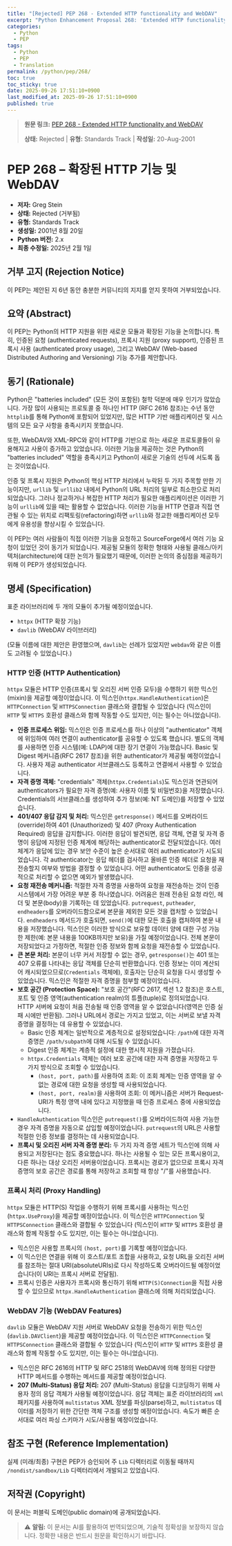 ```yaml
---
title: "[Rejected] PEP 268 - Extended HTTP functionality and WebDAV"
excerpt: "Python Enhancement Proposal 268: 'Extended HTTP functionality and WebDAV'에 대한 한국어 번역입니다."
categories:
  - Python
  - PEP
tags:
  - Python
  - PEP
  - Translation
permalink: /python/pep/268/
toc: true
toc_sticky: true
date: 2025-09-26 17:51:10+0900
last_modified_at: 2025-09-26 17:51:10+0900
published: true
---
```

> **원문 링크:** [PEP 268 - Extended HTTP functionality and WebDAV](https://peps.python.org/pep-0268/)
>
> **상태:** Rejected | **유형:** Standards Track | **작성일:** 20-Aug-2001

# PEP 268 – 확장된 HTTP 기능 및 WebDAV

*   **저자:** Greg Stein
*   **상태:** Rejected (거부됨)
*   **유형:** Standards Track
*   **생성일:** 2001년 8월 20일
*   **Python 버전:** 2.x
*   **최종 수정일:** 2025년 2월 1일

## 거부 고지 (Rejection Notice)
이 PEP는 제안된 지 6년 동안 충분한 커뮤니티의 지지를 얻지 못하여 거부되었습니다.

## 요약 (Abstract)
이 PEP는 Python의 HTTP 지원을 위한 새로운 모듈과 확장된 기능을 논의합니다. 특히, 인증된 요청 (authenticated requests), 프록시 지원 (proxy support), 인증된 프록시 사용 (authenticated proxy usage), 그리고 WebDAV (Web-based Distributed Authoring and Versioning) 기능 추가를 제안합니다.

## 동기 (Rationale)
Python은 "batteries included" (모든 것이 포함된) 철학 덕분에 매우 인기가 많았습니다. 가장 많이 사용되는 프로토콜 중 하나인 HTTP (RFC 2616 참조)는 수년 동안 `httplib`를 통해 Python에 포함되어 있었지만, 많은 HTTP 기반 애플리케이션 및 시스템의 모든 요구 사항을 충족시키지 못했습니다.

또한, WebDAV와 XML-RPC와 같이 HTTP를 기반으로 하는 새로운 프로토콜들이 유용해지고 사용이 증가하고 있었습니다. 이러한 기능을 제공하는 것은 Python의 "batteries included" 역할을 충족시키고 Python이 새로운 기술의 선두에 서도록 돕는 것이었습니다.

인증 및 프록시 지원은 Python의 핵심 HTTP 처리에서 누락된 두 가지 주목할 만한 기능이지만, `urllib` 및 `urllib2` 내에서 Python의 URL 처리의 일부로 최소한으로 처리되었습니다. 그러나 정교하거나 복잡한 HTTP 처리가 필요한 애플리케이션은 이러한 기능이 `urllib`에 있을 때는 활용할 수 없었습니다. 이러한 기능을 HTTP 연결과 직접 연관될 수 있는 위치로 리팩토링(refactoring)하면 `urllib`와 정교한 애플리케이션 모두에게 유용성을 향상시킬 수 있었습니다.

이 PEP는 여러 사람들이 직접 이러한 기능을 요청하고 SourceForge에서 여러 기능 요청이 있었던 것이 동기가 되었습니다. 제공될 모듈의 정확한 형태와 사용될 클래스/아키텍처(architecture)에 대한 논의가 필요했기 때문에, 이러한 논의의 중심점을 제공하기 위해 이 PEP가 생성되었습니다.

## 명세 (Specification)
표준 라이브러리에 두 개의 모듈이 추가될 예정이었습니다.

*   `httpx` (HTTP 확장 기능)
*   `davlib` (WebDAV 라이브러리)

(모듈 이름에 대한 제안은 환영했으며, `davlib`는 선례가 있었지만 `webdav`와 같은 이름도 고려될 수 있었습니다.)

### HTTP 인증 (HTTP Authentication)
`httpx` 모듈은 HTTP 인증(프록시 및 오리진 서버 인증 모두)을 수행하기 위한 믹스인(mixin)을 제공할 예정이었습니다. 이 믹스인(`httpx.HandleAuthentication`)은 `HTTPConnection` 및 `HTTPSConnection` 클래스와 결합될 수 있었습니다 (믹스인이 `HTTP` 및 `HTTPS` 호환성 클래스와 함께 작동할 수도 있지만, 이는 필수는 아니었습니다).

*   **인증 프로세스 위임:** 믹스인은 인증 프로세스를 하나 이상의 "authenticator" 객체에 위임하여 여러 연결이 authenticator를 공유할 수 있도록 했습니다. 별도의 객체를 사용하면 인증 시스템(예: LDAP)에 대한 장기 연결이 가능했습니다. Basic 및 Digest 메커니즘(RFC 2617 참조)을 위한 authenticator가 제공될 예정이었습니다. 사용자 제공 authenticator 서브클래스도 등록하고 연결에서 사용할 수 있었습니다.
*   **자격 증명 객체:** "credentials" 객체(`httpx.Credentials`)도 믹스인과 연관되어 authenticators가 필요한 자격 증명(예: 사용자 이름 및 비밀번호)을 저장했습니다. Credentials의 서브클래스를 생성하여 추가 정보(예: NT 도메인)를 저장할 수 있었습니다.
*   **401/407 응답 감지 및 처리:** 믹스인은 `getresponse()` 메서드를 오버라이드(override)하여 401 (Unauthorized) 및 407 (Proxy Authentication Required) 응답을 감지합니다. 이러한 응답이 발견되면, 응답 객체, 연결 및 자격 증명이 응답에 지정된 인증 체계에 해당하는 authenticator로 전달되었습니다. 여러 체계가 응답에 있는 경우 보안 수준이 높은 순서대로 여러 authenticator가 시도되었습니다. 각 authenticator는 응답 헤더를 검사하고 올바른 인증 헤더로 요청을 재전송할지 여부와 방법을 결정할 수 있었습니다. 어떤 authenticator도 인증을 성공적으로 처리할 수 없으면 예외가 발생했습니다.
*   **요청 재전송 메커니즘:** 적절한 자격 증명을 사용하여 요청을 재전송하는 것이 인증 시스템에서 가장 어려운 부분 중 하나였습니다. 어려움은 원래 전송된 요청 라인, 헤더 및 본문(body)을 기록하는 데 있었습니다. `putrequest`, `putheader`, `endheaders`를 오버라이드함으로써 본문을 제외한 모든 것을 캡처할 수 있었습니다. `endheaders` 메서드가 호출되면, `send()`에 대한 모든 호출을 캡처하여 본문 내용을 저장했습니다. 믹스인은 이러한 방식으로 보유할 데이터 양에 대한 구성 가능한 제한(예: 본문 내용을 100KB까지만 보유)을 가질 예정이었습니다. 전체 본문이 저장되었다고 가정하면, 적절한 인증 정보와 함께 요청을 재전송할 수 있었습니다.
*   **큰 본문 처리:** 본문이 너무 커서 저장할 수 없는 경우, `getresponse()`는 401 또는 407 오류를 나타내는 응답 객체를 단순히 반환했습니다. 인증 정보는 이미 계산되어 캐시되었으므로(`Credentials` 객체에), 호출자는 단순히 요청을 다시 생성할 수 있었습니다. 믹스인은 적절한 자격 증명을 첨부할 예정이었습니다.
*   **보호 공간 (Protection Space):** "보호 공간"(RFC 2617, 섹션 1.2 참조)은 호스트, 포트 및 인증 영역(authentication realm)의 튜플(tuple)로 정의되었습니다. HTTP 서버에 요청이 처음 전송될 때 인증 영역을 알 수 없었습니다(영역은 인증 실패 시에만 반환됨). 그러나 URL에서 경로는 가지고 있었고, 이는 서버로 보낼 자격 증명을 결정하는 데 유용할 수 있었습니다.
    *   Basic 인증 체계는 일반적으로 계층적으로 설정되었습니다: `/path`에 대한 자격 증명은 `/path/subpath`에 대해 시도될 수 있었습니다.
    *   Digest 인증 체계는 계층적 설정에 대한 명시적 지원을 가졌습니다.
    *   `httpx.Credentials` 객체는 여러 보호 공간에 대한 자격 증명을 저장하고 두 가지 방식으로 조회할 수 있었습니다.
        *   `(host, port, path)`를 사용하여 조회: 이 조회 체계는 인증 영역을 알 수 없는 경로에 대한 요청을 생성할 때 사용되었습니다.
        *   `(host, port, realm)`을 사용하여 조회: 이 메커니즘은 서버가 Request-URI가 특정 영역 내에 있다고 지정했을 때 인증 프로세스 중에 사용되었습니다.
*   `HandleAuthentication` 믹스인은 `putrequest()`를 오버라이드하여 사용 가능한 경우 자격 증명을 자동으로 삽입할 예정이었습니다. `putrequest`의 URL은 사용할 적절한 인증 정보를 결정하는 데 사용되었습니다.
*   **프록시 및 오리진 서버 자격 증명 분리:** 두 가지 자격 증명 세트가 믹스인에 의해 사용되고 저장된다는 점도 중요했습니다. 하나는 사용될 수 있는 모든 프록시용이고, 다른 하나는 대상 오리진 서버용이었습니다. 프록시는 경로가 없으므로 프록시 자격 증명의 보호 공간은 경로를 통해 저장하고 조회할 때 항상 "/"를 사용했습니다.

### 프록시 처리 (Proxy Handling)
`httpx` 모듈은 HTTP(S) 작업을 수행하기 위해 프록시를 사용하는 믹스인(`httpx.UseProxy`)을 제공할 예정이었습니다. 이 믹스인은 `HTTPConnection` 및 `HTTPSConnection` 클래스와 결합될 수 있었습니다 (믹스인이 `HTTP` 및 `HTTPS` 호환성 클래스와 함께 작동할 수도 있지만, 이는 필수는 아니었습니다).

*   믹스인은 사용할 프록시의 `(host, port)`를 기록할 예정이었습니다.
*   이 믹스인은 연결을 위해 이 호스트/포트 조합을 사용하고, 요청 URL을 오리진 서버를 참조하는 절대 URI(absoluteURIs)로 다시 작성하도록 오버라이드될 예정이었습니다(이 URI는 프록시 서버로 전달됨).
*   프록시 인증은 사용자가 프록시와 통신하기 위해 `HTTP(S)Connection`을 직접 사용할 수 있으므로 `httpx.HandleAuthentication` 클래스에 의해 처리되었습니다.

### WebDAV 기능 (WebDAV Features)
`davlib` 모듈은 WebDAV 지원 서버로 WebDAV 요청을 전송하기 위한 믹스인(`davlib.DAVClient`)을 제공할 예정이었습니다. 이 믹스인은 `HTTPConnection` 및 `HTTPSConnection` 클래스와 결합될 수 있었습니다 (믹스인이 `HTTP` 및 `HTTPS` 호환성 클래스와 함께 작동할 수도 있지만, 이는 필수는 아니었습니다).

*   믹스인은 RFC 2616의 HTTP 및 RFC 2518의 WebDAV에 의해 정의된 다양한 HTTP 메서드를 수행하는 메서드를 제공할 예정이었습니다.
*   **207 (Multi-Status) 응답 처리:** 207 (Multi-Status) 응답을 디코딩하기 위해 사용자 정의 응답 객체가 사용될 예정이었습니다. 응답 객체는 표준 라이브러리의 `xml` 패키지를 사용하여 `multistatus` XML 정보를 파싱(parse)하고, `multistatus` 데이터를 저장하기 위한 간단한 객체 구조를 생성할 예정이었습니다. 속도가 빠른 순서대로 여러 파싱 스키마가 시도/사용될 예정이었습니다.

## 참조 구현 (Reference Implementation)
실제 (미래/최종) 구현은 PEP가 승인되어 주 `Lib` 디렉터리로 이동될 때까지 `/nondist/sandbox/Lib` 디렉터리에서 개발되고 있었습니다.

## 저작권 (Copyright)
이 문서는 퍼블릭 도메인(public domain)에 공개되었습니다.

> ⚠️ **알림:** 이 문서는 AI를 활용하여 번역되었으며, 기술적 정확성을 보장하지 않습니다. 정확한 내용은 반드시 원문을 확인하시기 바랍니다.